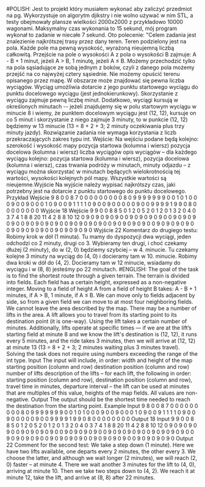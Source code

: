 #POLISH:
Jest to projekt który musiałem wykonać aby zaliczyć przedmiot na pg. Wykorzystuje on algorytm djikstry i nie wolno używać w nim STL, a testy obejmowały plansze wielkości 2000x2000 z przykładowo 10000 wagonami. Maksymalny czas wykonania to 15 sekund, mój program
wykonał to zadanie w niecałe 7 sekund.
Oto polecenie:
"Celem zadania jest znalezienie najkrótszej trasy przez dany teren. Teren podzielony jest na pola. Każde pole ma pewną wysokość, wyrażoną nieujemną liczbą całkowitą. Przejście na pole o wysokości A z pola o wysokości B zajmuje:
A - B + 1 minut, jeżeli A > B, 1 minutę, jeżeli A ≤ B. Możemy przechodzić tylko na pola sąsiadujące ze sobą jednym z boków, czyli z danego pola możemy przejść na co najwyżej cztery sąsiednie. Nie możemy opuścić terenu opisanego przez mapę.
W obszarze może znajdować się pewna liczba wyciągów. Wyciąg umożliwia dotarcie z jego punktu startowego wyciągu do punktu docelowego wyciągu (jest jednokierunkowy). Skorzystanie z wyciągu zajmuje pewną liczbę minut. 
Dodatkowo, wyciągi kursują w określonych minutach -- jeżeli znajdujemy się w polu startowym wyciągu w minucie 8 i wiemy, że punktem docelowym wyciągu jest (12, 12), kursuje on co 5 minut i skorzystanie z niego zajmuje 3 minuty, 
to w punkcie (12, 12) będziemy w 13 minucie (13 = 8 + 2 + 3; 2 minuty oczekiwania plus trzy minuty jazdy).
Rozwiązanie zadania nie wymaga korzystania z liczb przekraczających zakres typu int.
Wejście: Na wejściu podane będą kolejno: szerokość i wysokość mapy pozycja startowa (kolumna i wiersz) pozycja docelowa (kolumna i wiersz) liczba wyciągów opis wyciągów – dla każdego wyciągu kolejno: pozycja startowa (kolumna i wiersz), 
pozycja docelowa (kolumna i wiersz), czas trwania podróży w minutach, minuty odjazdu – z wyciągu można skorzystać w minutach będących wielokrotnością tej wartości, wysokości kolejnych pól mapy. Wszystkie wartości są nieujemne.Wyjście 
Na wyjście należy wypisać najkrótszy czas, jaki potrzebny jest na dotarcie z punktu startowego do punktu docelowego.
Przykład
Wejście
9 8 0 0 8 7 0
0 0 0 0 0 0 0 0 8 
0 9 9 9 9 9 9 9 0 
0 1 0 1 0 0 0 9 0 
0 9 0 0 0 1 0 9 0 
0 9 1 1 1 1 0 9 0 
0 9 0 0 0 0 0 9 0 
0 9 9 9 9 1 9 9 0 
8 0 0 0 0 0 0 0 0 
Wyjście
18
Wejście
9 9 0 0 8 8 5
0 1 2 0 5 2
0 1 2 0 1 3
2 0 4 0 3 7
4 1 8 8 20 11
4 2 8 8 10 12
0 9 0 9 0 9 0 9 0
0 9 0 9 0 9 0 9 0
0 9 0 9 0 9 0 9 0
0 9 0 9 0 9 0 9 0
0 9 0 9 0 9 0 9 0
0 9 0 9 0 9 0 9 0
0 9 0 9 0 9 0 9 0
0 9 0 9 0 9 0 9 0
0 9 0 9 0 9 0 9 0
Wyjście
22
Komentarz do drugiego testu: Robimy krok w dół (1 minuta). Tu mamy do dyspozycji dwa wyciągi, jeden odchodzi co 2 minuty, drugi co 3. Wybieramy ten drugi, i choć czekamy dłużej (2 minuty), do w (2, 0) będziemy szybciej – w 4. minucie. 
Tu czekamy kolejne 3 minuty na wyciąg do (4, 0) i docieramy tam w 10. minucie. Robimy dwa kroki w dół do (4, 2). Docieramy tam w 12 minucie, wsiadamy do wyciągu i w (8, 8) jesteśmy po 22 minutach.
#ENGLISH:
The goal of the task is to find the shortest route through a given terrain. The terrain is divided into fields. Each field has a certain height, expressed as a non-negative integer. Moving to a field of height A from a field of height B takes:
A - B + 1 minutes, if A > B, 1 minute, if A ≤ B. We can move only to fields adjacent by side, so from a given field we can move to at most four neighboring fields. We cannot leave the area described by the map.
There may be a number of lifts in the area. A lift allows you to travel from its starting point to its destination point (it is one-way). Using the lift takes a certain number of minutes. 
Additionally, lifts operate at specific times — if we are at the lift’s starting field at minute 8 and we know the lift's destination is (12, 12), it runs every 5 minutes, and the ride takes 3 minutes, 
then we will arrive at (12, 12) at minute 13 (13 = 8 + 2 + 3; 2 minutes waiting plus 3 minutes travel).
Solving the task does not require using numbers exceeding the range of the int type.
Input The input will include, in order: width and height of the map starting position (column and row) destination position (column and row) number of lifts description of the lifts – for each lift, the following in order:
starting position (column and row), destination position (column and row), travel time in minutes, departure interval – the lift can be used at minutes that are multiples of this value, heights of the map fields. All values are non-negative.
Output
The output should be the shortest time needed to reach the destination from the starting point.
Example
Input
9 8 0 0 8 7 0
0 0 0 0 0 0 0 0 8 
0 9 9 9 9 9 9 9 0 
0 1 0 1 0 0 0 9 0 
0 9 0 0 0 1 0 9 0 
0 9 1 1 1 1 0 9 0 
0 9 0 0 0 0 0 9 0 
0 9 9 9 9 1 9 9 0 
8 0 0 0 0 0 0 0 0 
Output
18
Input
9 9 0 0 8 8 5
0 1 2 0 5 2
0 1 2 0 1 3
2 0 4 0 3 7
4 1 8 8 20 11
4 2 8 8 10 12
0 9 0 9 0 9 0 9 0
0 9 0 9 0 9 0 9 0
0 9 0 9 0 9 0 9 0
0 9 0 9 0 9 0 9 0
0 9 0 9 0 9 0 9 0
0 9 0 9 0 9 0 9 0
0 9 0 9 0 9 0 9 0
0 9 0 9 0 9 0 9 0
0 9 0 9 0 9 0 9 0
Output
22
Comment for the second test: We take a step down (1 minute). Here we have two lifts available, one departs every 2 minutes, the other every 3. We choose the latter, and although we wait longer (2 minutes), we will reach (2, 0) faster – at minute 4.
There we wait another 3 minutes for the lift to (4, 0), arriving at minute 10. Then we take two steps down to (4, 2). We reach it at minute 12, take the lift, and arrive at (8, 8) after 22 minutes.
